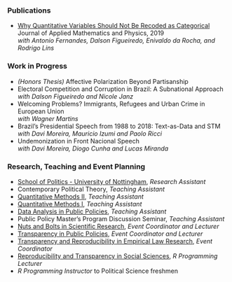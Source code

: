 
### Publications
-	[Why Quantitative Variables Should Not Be Recoded as Categorical](https://www.scirp.org/html/9-172159493794.htm)<br/>
  Journal of Applied Mathematics and Physics, 2019 <br/>
  _with Antonio Fernandes, Dalson Figueiredo, Enivaldo da Rocha, and Rodrigo Lins_ <br/>

### Work in Progress
- _(Honors Thesis)_ Affective Polarization Beyond Partisanship
-	Electoral Competition and Corruption in Brazil: A Subnational Approach <br/>
  _with Dalson Figueiredo and Nicole Janz_
- Welcoming Problems? Immigrants, Refugees and Urban Crime in European Union <br/>
  _with Wagner Martins_
-	Brazil’s Presidential Speech from 1988 to 2018: Text-as-Data and STM <br/>
  _with Davi Moreira, Mauricio Izumi and Paolo Ricci_
-	Undemonization in Front Nacional Speech <br/>
  _with Davi Moreira, Diogo Cunha and Lucas Miranda_ <br/>

### Research, Teaching and Event Planning
- [School of Politics - University of Nottingham](https://www.nottingham.ac.uk/politics/), _Research Assistant_
-	Contemporary Political Theory, _Teaching Assistant_
-	[Quantitative Methods II](https://osf.io/wqv2e/), _Teaching Assistant_
-	[Quantitative Methods I](https://osf.io/wqv2e/), _Teaching Assistant_
- [Data Analysis in Public Policies](https://osf.io/q3cdw/), _Teaching Assistant_
-	Public Policy Master’s Program Discussion Seminar, _Teaching Assistant_
-	[Nuts and Bolts in Scientific Research](https://osf.io/yjt8c/), _Event Coordinator and Lecturer_
-	[Transparency in Public Policies](https://osf.io/564nr/), _Event Coordinator and Lecturer_
-	[Transparency and Reproducibility in Empirical Law Research](https://osf.io/km67g/), _Event Coordinator_
-	[Reproducibility and Transparency in Social Sciences](https://osf.io/sncuf/), _R Programming Lecturer_
-	_R Programming Instructor_ to Political Science freshmen
